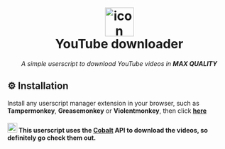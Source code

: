 <h1 align="center">
    <img src="https://www.youtube.com/s/desktop/6ee70b2c/img/favicon_144x144.png" alt="icon" style="width: 65px; height: 65px"><br>
    YouTube downloader
</h1>

<p align="center">
    <i>A simple userscript to download YouTube videos in <b>MAX QUALITY</b></i>
</p>

## ⚙️ Installation

Install any userscript manager extension in your browser, such as **Tampermonkey**, **Greasemonkey** or **Violentmonkey**, then click [**here**](https://raw.githubusercontent.com/madkarmaa/youtube-downloader/main/script.user.js)

#### <img src="https://raw.githubusercontent.com/wukko/cobalt/current/src/front/icons/android-chrome-512x512.png" alt="cobalt-icon" width=22> This userscript uses the **[Cobalt](https://github.com/wukko/cobalt) API** to download the videos, so definitely go check them out.